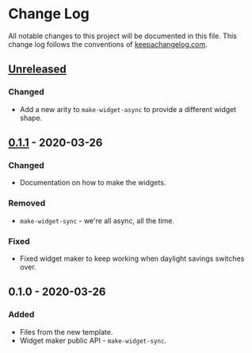 # Change Log
All notable changes to this project will be documented in this file. This change log follows the conventions of [keepachangelog.com](http://keepachangelog.com/).

## [Unreleased]
### Changed
- Add a new arity to `make-widget-async` to provide a different widget shape.

## [0.1.1] - 2020-03-26
### Changed
- Documentation on how to make the widgets.

### Removed
- `make-widget-sync` - we're all async, all the time.

### Fixed
- Fixed widget maker to keep working when daylight savings switches over.

## 0.1.0 - 2020-03-26
### Added
- Files from the new template.
- Widget maker public API - `make-widget-sync`.

[Unreleased]: https://github.com/your-name/conway/compare/0.1.1...HEAD
[0.1.1]: https://github.com/your-name/conway/compare/0.1.0...0.1.1
